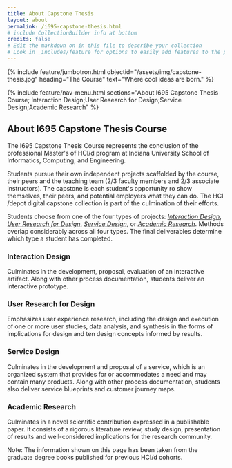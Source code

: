 ```yaml
---
title: About Capstone Thesis
layout: about
permalink: /i695-capstone-thesis.html
# include CollectionBuilder info at bottom
credits: false
# Edit the markdown on in this file to describe your collection
# Look in _includes/feature for options to easily add features to the page
---
```


{% include feature/jumbotron.html objectid="/assets/img/capstone-thesis.jpg" heading="The Course" text="Where cool ideas are born." %} 

{% include feature/nav-menu.html sections="About I695 Capstone Thesis Course; Interaction Design;User Research for Design;Service Design;Academic Research" %}

## About I695 Capstone Thesis Course

The I695 Capstone Thesis Course represents the conclusion of the professional Master's of HCI/d program at Indiana University School of Informatics, Computing, and Engineering.

Students pursue their own independent projects scaffolded by the course, their peers and the teaching team (2/3 faculty members and 2/3 associate instructors). The capstone is each student's opportunity ro show themselves, their peers, and potential employers what they can do. The HCI /depot digital capstone collection is part of the culmination of their efforts.

Students choose from one of the four types of projects: [*Interaction Design*](#interaction-design), [*User Research for Design*](#user-research-for-design), [*Service Design*](#service-design), or [*Academic Research*](#academic-research). Methods overlap considerably across all four types. The final deliverables determine which type a student has completed.

### Interaction Design
Culminates in the development, proposal, evaluation of an interactive artifact. Along with other process documentation, students deliver an interactive prototype.

### User Research for Design 
Emphasizes user experience research, including the design and execution of one or more user studies, data analysis, and synthesis in the forms of implications for design and ten design concepts informed by results.

### Service Design 
Culminates in the development and proposal of a service, which is an organized system that provides for or accommodates a need and may contain many products. Along with other process documentation, students also deliver service blueprints and customer journey maps.

### Academic Research
Culminates in a novel scientific contribution expressed in a publishable paper. It consists of a rigorous literature review, study design, presentation of results and well-considered implications for the research community.

Note: The information shown on this page has been taken from the graduate degree books published for previous HCI/d cohorts.